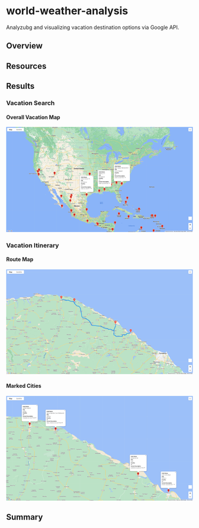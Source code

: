 # world-weather-analysis
Analyzubg and visualizing vacation destination options via Google API. 

## Overview

## Resources

## Results
### Vacation Search
#### Overall Vacation Map
![WeatherPy Vacation Map](Vacation_Search/WeatherPy_vacation_map.png)
### Vacation Itinerary
#### Route Map
![Travel Map](Vacation_Itinerary/WeatherPy_travel_map.png)
#### Marked Cities
![Marked Cities](Vacation_Itinerary/WeatherPy_travel_markers.png)

## Summary